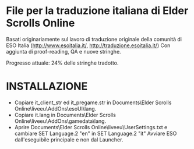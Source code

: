 # File per la traduzione italiana di Elder Scrolls Online

Basati originariamente sul lavoro di traduzione originale della comunità di ESO Italia (http://www.esoitalia.it/, http://traduzione.esoitalia.it/)
Con aggiunta di proof-reading, QA e nuove stringhe.

Progresso attuale: 24% delle stringhe tradotto.

# INSTALLAZIONE
* Copiare it_client_str ed it_pregame.str in Documents\Elder Scrolls Online\liveeu\AddOns\esoUI\lang\.
* Copiare it.lang in Documents\Elder Scrolls Online\liveeu\AddOns\gamedata\lang\.
* Aprire Documents\Elder Scrolls Online\liveeu\UserSettings.txt e cambiare SET Language.2 "en" in SET Language.2 "it" Avviare ESO dall'eseguibile principale e non dal Launcher.
